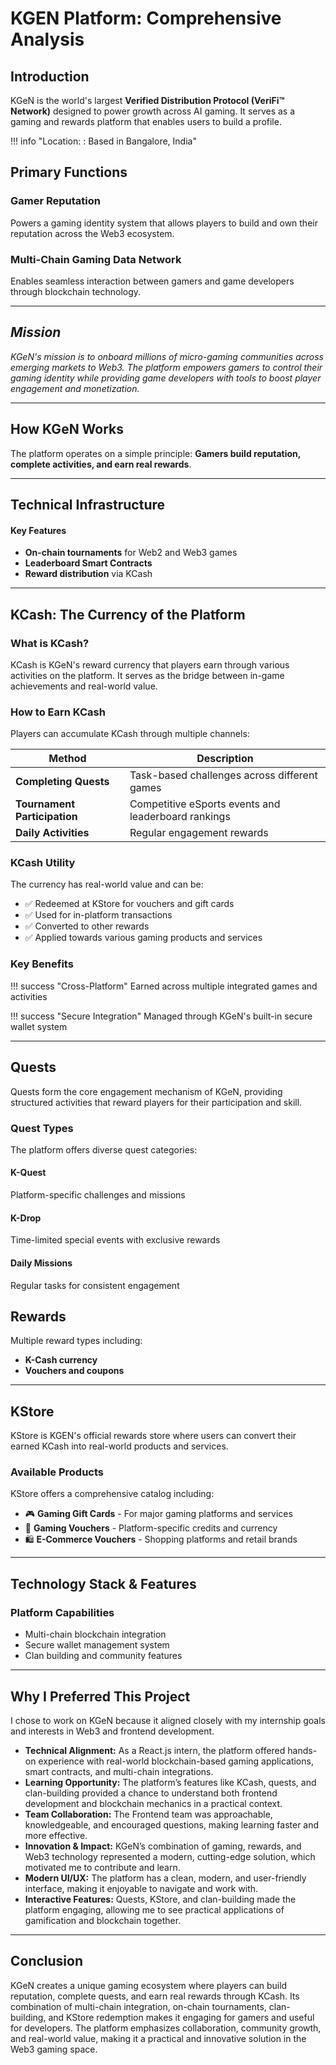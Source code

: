 # KGEN Platform: Comprehensive Analysis

## Introduction

KGeN is the world's largest **Verified Distribution Protocol (VeriFi™ Network)** designed to power growth across AI gaming. It serves as a gaming and rewards platform that enables users to build a profile.

!!! info "Location: : Based in Bangalore, India"

## Primary Functions

### Gamer Reputation

Powers a gaming identity system that allows players to build and own their reputation across the Web3 ecosystem.

### Multi-Chain Gaming Data Network

Enables seamless interaction between gamers and game developers through blockchain technology.

---

## _Mission_

_KGeN's mission is to onboard millions of micro-gaming communities across emerging markets to Web3. The platform empowers gamers to control their gaming identity while providing game developers with tools to boost player engagement and monetization._

---

## How KGeN Works

The platform operates on a simple principle: **Gamers build reputation, complete activities, and earn real rewards**.

---

## Technical Infrastructure

#### Key Features

- **On-chain tournaments** for Web2 and Web3 games
- **Leaderboard Smart Contracts**
- **Reward distribution** via KCash

---

## KCash: The Currency of the Platform

### What is KCash?

KCash is KGeN's reward currency that players earn through various activities on the platform. It serves as the bridge between in-game achievements and real-world value.

### How to Earn KCash

Players can accumulate KCash through multiple channels:

| Method                       | Description                                         |
| ---------------------------- | --------------------------------------------------- |
| **Completing Quests**        | Task-based challenges across different games        |
| **Tournament Participation** | Competitive eSports events and leaderboard rankings |
| **Daily Activities**         | Regular engagement rewards                          |

### KCash Utility

The currency has real-world value and can be:

- ✅ Redeemed at KStore for vouchers and gift cards
- ✅ Used for in-platform transactions
- ✅ Converted to other rewards
- ✅ Applied towards various gaming products and services

### Key Benefits

!!! success "Cross-Platform"
Earned across multiple integrated games and activities

!!! success "Secure Integration"
Managed through KGeN's built-in secure wallet system

---

## Quests

Quests form the core engagement mechanism of KGeN, providing structured activities that reward players for their participation and skill.

### Quest Types

The platform offers diverse quest categories:

#### K-Quest

Platform-specific challenges and missions

#### K-Drop

Time-limited special events with exclusive rewards

#### Daily Missions

Regular tasks for consistent engagement

## Rewards

Multiple reward types including:

- **K-Cash currency**
- **Vouchers and coupons**

---

## KStore

KStore is KGEN's official rewards store where users can convert their earned KCash into real-world products and services.

### Available Products

KStore offers a comprehensive catalog including:

- 🎮 **Gaming Gift Cards** - For major gaming platforms and services
- 🎫 **Gaming Vouchers** - Platform-specific credits and currency
- 🛍️ **E-Commerce Vouchers** - Shopping platforms and retail brands

---

## Technology Stack & Features

### Platform Capabilities

- Multi-chain blockchain integration
- Secure wallet management system
- Clan building and community features

---

## Why I Preferred This Project

I chose to work on KGeN because it aligned closely with my internship goals and interests in Web3 and frontend development.

- **Technical Alignment:** As a React.js intern, the platform offered hands-on experience with real-world blockchain-based gaming applications, smart contracts, and multi-chain integrations.
- **Learning Opportunity:** The platform’s features like KCash, quests, and clan-building provided a chance to understand both frontend development and blockchain mechanics in a practical context.
- **Team Collaboration:** The Frontend team was approachable, knowledgeable, and encouraged questions, making learning faster and more effective.
- **Innovation & Impact:** KGeN’s combination of gaming, rewards, and Web3 technology represented a modern, cutting-edge solution, which motivated me to contribute and learn.
- **Modern UI/UX:** The platform has a clean, modern, and user-friendly interface, making it enjoyable to navigate and work with.
- **Interactive Features:** Quests, KStore, and clan-building made the platform engaging, allowing me to see practical applications of gamification and blockchain together.

---

## Conclusion

KGeN creates a unique gaming ecosystem where players can build reputation, complete quests, and earn real rewards through KCash. Its combination of multi-chain integration, on-chain tournaments, clan-building, and KStore redemption makes it engaging for gamers and useful for developers. The platform emphasizes collaboration, community growth, and real-world value, making it a practical and innovative solution in the Web3 gaming space.

```

```
